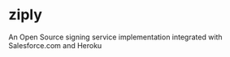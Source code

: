 ziply
=====

An Open Source signing service implementation integrated with Salesforce.com and Heroku
